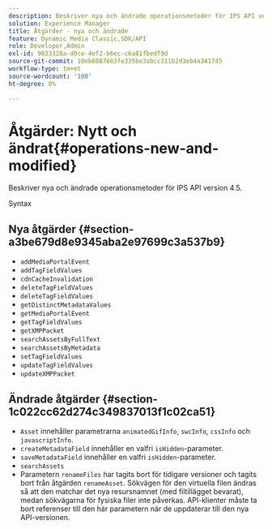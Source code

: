 ```yaml
---
description: Beskriver nya och ändrade operationsmetoder för IPS API version 4.5.
solution: Experience Manager
title: Åtgärder - nya och ändrade
feature: Dynamic Media Classic,SDK/API
role: Developer,Admin
exl-id: 9033328a-d0ce-4ef2-b6ec-c6a81fbedf9d
source-git-commit: 10eb6887663fe335be3abcc311b2d3eb4a241745
workflow-type: tm+mt
source-wordcount: '100'
ht-degree: 0%

---
```


# Åtgärder: Nytt och ändrat{#operations-new-and-modified}

Beskriver nya och ändrade operationsmetoder för IPS API version 4.5.

Syntax

## Nya åtgärder {#section-a3be679d8e9345aba2e97699c3a537b9}

* `addMediaPortalEvent`
* `addTagFieldValues`
* `cdnCacheInvalidation`
* `deleteTagFieldValues`
* `deleteTagFieldValues`
* `getDistinctMetadataValues`
* `getMediaPortalEvent`
* `getTagFieldValues`
* `getXMPPacket`
* `searchAssetsByFullText`
* `searchAssetsByMetadata`
* `setTagFieldValues`
* `updateTagFieldValues`
* `updateXMPPacket`

## Ändrade åtgärder {#section-1c022cc62d274c349837013f1c02ca51}

* `Asset` innehåller parametrarna `animatedGifInfo`, `swcInfo`, `cssInfo` och `javascriptInfo`.
* `createMetadataField` innehåller en valfri `isHidden`-parameter.
* `saveMetadataField` innehåller en valfri `isHidden`-parameter.
* `searchAssets`
* Parametern `renameFiles` har tagits bort för tidigare versioner och tagits bort från åtgärden `renameAsset`. Sökvägen för den virtuella filen ändras så att den matchar det nya resursnamnet (med filtillägget bevarat), medan sökvägarna för fysiska filer inte påverkas. API-klienter måste ta bort referenser till den här parametern när de uppdaterar till den nya API-versionen.
